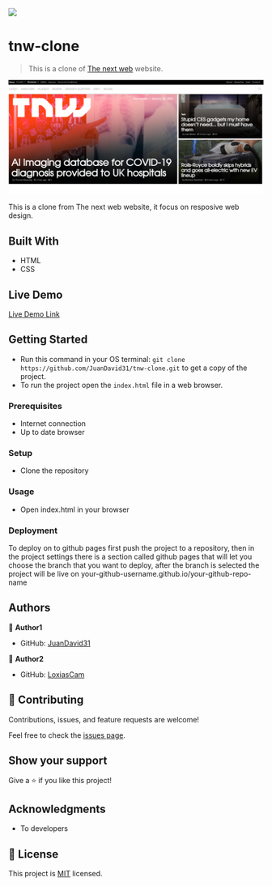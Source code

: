 ![](https://img.shields.io/badge/Microverse-blueviolet)

# tnw-clone

> This is a clone of [The next web](https://thenextweb.com/) website. 

![screenshot](img/screenshot.png)

This is a clone from The next web website, it focus on resposive web design.

## Built With

- HTML
- CSS

## Live Demo

[Live Demo Link](https://juandavid31.github.io/tnw-clone/)


## Getting Started

- Run this command in your OS terminal: `git clone https://github.com/JuanDavid31/tnw-clone.git` to get a copy of the project.
- To run the project open the `index.html` file in a web browser.


### Prerequisites

* Internet connection
* Up to date browser

### Setup

* Clone the repository

### Usage

* Open index.html in your browser

### Deployment

To deploy on to github pages first push the project to a repository, then
in the project settings there is a section called github pages that will let you choose the branch that you want to deploy, after the branch is selected the project will be live on your-github-username.github.io/your-github-repo-name

## Authors

👤 **Author1**

- GitHub: [JuanDavid31](https://github.com/JuanDavid31)

👤 **Author2**

- GitHub: [LoxiasCam](https://github.com/LoxiasCam)

## 🤝 Contributing

Contributions, issues, and feature requests are welcome!

Feel free to check the [issues page](https://github.com/JuanDavid31/tnw-clone/issues).

## Show your support

Give a ⭐️ if you like this project!

## Acknowledgments

- To developers

## 📝 License

This project is [MIT](https://es.wikipedia.org/wiki/Licencia_MIT) licensed.